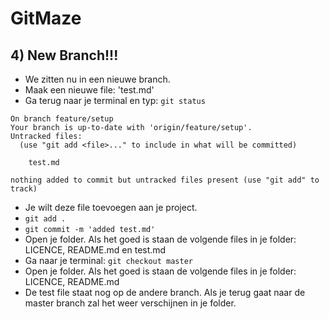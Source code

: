 # GitMaze
## 4) New Branch!!!
  - We zitten nu in een nieuwe branch.
  - Maak een nieuwe file: 'test.md'
  - Ga terug naar je terminal en typ: ```git status```

``` shell
On branch feature/setup
Your branch is up-to-date with 'origin/feature/setup'.
Untracked files:
  (use "git add <file>..." to include in what will be committed)

	test.md

nothing added to commit but untracked files present (use "git add" to track)
```

  - Je wilt deze file toevoegen aan je project.
  - ```git add . ```
  - ```git commit -m 'added test.md' ```
  - Open je folder. Als het goed is staan de volgende files in je folder: LICENCE, README.md en test.md
  - Ga naar je terminal: ```git checkout master```
  - Open je folder. Als het goed is staan de volgende files in je folder: LICENCE, README.md
  - De test file staat nog op de andere branch. Als je terug gaat naar de master branch zal het weer verschijnen in je folder.
